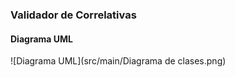 ### Validador de Correlativas

#### Diagrama UML 

![Diagrama UML](src/main/Diagrama de clases.png)
